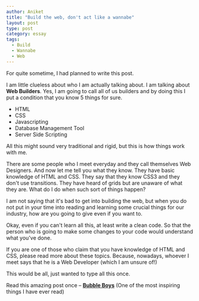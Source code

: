 ```yaml
---
author: Aniket
title: "Build the web, don't act like a wannabe"
layout: post
type: post
category: essay
tags:
  - Build
  - Wannabe
  - Web
---
```


For quite sometime, I had planned to write this post.

I am little clueless about who I am actually talking about. I am talking about **Web Builders**. Yes, I am going to call all of us builders and by doing this I put a condition that you know 5 things for sure.

*   HTML
*   CSS
*   Javascripting
*   Database Management Tool
*   Server Side Scripting

All this might sound very traditional and rigid, but this is how things work with me.

There are some people who I meet everyday and they call themselves Web Designers. And now let me tell you what they know. They have basic knowledge of HTML and CSS. They say that they know CSS3 and they  don't use transitions. They have heard of grids but are unaware of what they are. What do I do when such sort of things happen?

I am not saying that it's bad to get into building the web, but when you do not put in your time into reading and learning some crucial things for our industry, how are you going to give even if you want to.

Okay, even if you can't learn all this, at least write a clean code. So that the person who is going to make some changes to your code would understand what you've done.

If you are one of those who claim that you have knowledge of HTML and CSS, please read more about these topics. Because, nowadays, whoever I meet says that he is a Web Developer (which I am unsure of!)

This would be all, just wanted to type all this once.

Read this amazing post once &ndash; **[Bubble Boys](http://nymag.com/news/features/silicon-valley-2011-9)** (One of the most inspiring things I have ever read)